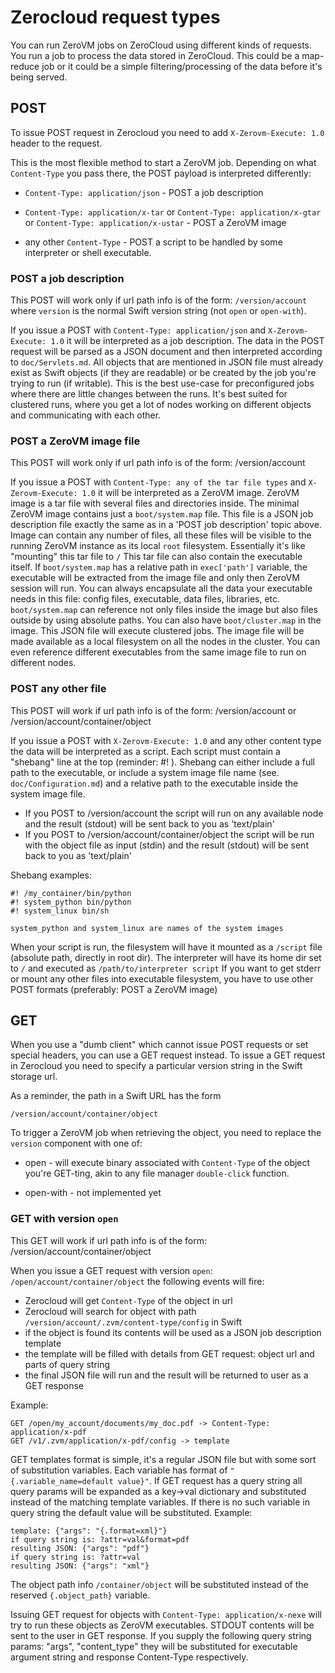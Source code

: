 # Zerocloud request types

You can run ZeroVM jobs on ZeroCloud using different kinds of
requests. You run a job to process the data stored in ZeroCloud. This
could be a map-reduce job or it could be a simple filtering/processing
of the data before it's being served.

## POST

To issue POST request in Zerocloud you need to add `X-Zerovm-Execute: 1.0` header to the request.

This is the most flexible method to start a ZeroVM job. Depending on
what `Content-Type` you pass there, the POST payload is interpreted
differently:

- `Content-Type: application/json` - POST a job description

- `Content-Type: application/x-tar` or `Content-Type: application/x-gtar` or `Content-Type: application/x-ustar` - POST a ZeroVM image

- any other `Content-Type` - POST a script to be handled by some interpreter or shell executable.

### POST a job description

This POST will work only if url path info is of the form:
`/version/account` where `version` is the normal Swift version string
(not `open` or `open-with`).

If you issue a POST with `Content-Type: application/json` and `X-Zerovm-Execute: 1.0` it will be interpreted as a job description.
The data in the POST request will be parsed as a JSON document and then interpreted according to `doc/Servlets.md`.
All objects that are mentioned in JSON file must already exist as Swift objects (if they are readable)
or be created by the job you're trying to run (if writable).
This is the best use-case for preconfigured jobs where there are little changes between the runs.
It's best suited for clustered runs, where you get a lot of nodes working on different objects and communicating with each other.


### POST a ZeroVM image file

This POST will work only if url path info is of the form: /version/account

If you issue a POST with `Content-Type: any of the tar file types` and `X-Zerovm-Execute: 1.0` it will be interpreted as a ZeroVM image.
ZeroVM image is a tar file with several files and directories inside.
The minimal ZeroVM image contains just a `boot/system.map` file.
This file is a JSON job description file exactly the same as in a 'POST job description' topic above.
Image can contain any number of files, all these files will be visible to the running ZeroVM instance as its local `root` filesystem.
Essentially it's like "mounting" this tar file to `/`
This tar file can also contain the executable itself. If `boot/system.map` has a relative path in `exec['path']` variable,
the executable will be extracted from the image file and only then ZeroVM session will run.
You can always encapsulate all the data your executable needs in this file: config files, executable, data files, libraries, etc.
`boot/system.map` can reference not only files inside the image but also files outside by using absolute paths.
You can also have `boot/cluster.map` in the image. This JSON file will execute clustered jobs.
The image file will be made available as a local filesystem on all the nodes in the cluster.
You can even reference different executables from the same image file to run on different nodes.

### POST any other file

This POST will work if url path info is of the form: /version/account or /version/account/container/object

If you issue a POST with `X-Zerovm-Execute: 1.0` and any other content type the data will be interpreted as a script.
Each script must contain a "shebang" line at the top (reminder: #! ).
Shebang can either include a full path to the executable, or include a system image file name (see. `doc/Configuration.md`)
and a relative path to the executable inside the system image file.

- If you POST to /version/account the script will run on any available node and the result (stdout) will be sent back to you as 'text/plain'
- If you POST to /version/account/container/object the script will be run with the object file as input (stdin) and the result (stdout) will be sent back to you as 'text/plain'

Shebang examples:

    #! /my_container/bin/python
    #! system_python bin/python
    #! system_linux bin/sh

    system_python and system_linux are names of the system images

When your script is run, the filesystem will have it mounted as a `/script` file (absolute path, directly in root dir).
The interpreter will have its home dir set to `/` and executed as `/path/to/interpreter script`
If you want to get stderr or mount any other files into executable filesystem, you have to use other POST formats (preferably: POST a ZeroVM image)

## GET

When you use a "dumb client" which cannot issue POST requests or set
special headers, you can use a GET request instead. To issue a GET
request in Zerocloud you need to specify a particular version string
in the Swift storage url.

As a reminder, the path in a Swift URL has the form

    /version/account/container/object

To trigger a ZeroVM job when retrieving the object, you need to
replace the `version` component with one of:

- open - will execute binary associated with `Content-Type` of the
  object you're GET-ting, akin to any file manager `double-click`
  function.

- open-with - not implemented yet

### GET with version `open`

This GET will work if url path info is of the form: /version/account/container/object

When you issue a GET request with version `open`: `/open/account/container/object` the following events will fire:

- Zerocloud will get `Content-Type` of the object in url
- Zerocloud will search for object with path `/version/account/.zvm/content-type/config` in Swift
- if the object is found its contents will be used as a JSON job description template
- the template will be filled with details from GET request: object url and parts of query string
- the final JSON file will run and the result will be returned to user as a GET response

Example:

    GET /open/my_account/documents/my_doc.pdf -> Content-Type: application/x-pdf
    GET /v1/.zvm/application/x-pdf/config -> template


GET templates format is simple, it's a regular JSON file but with some sort of substitution variables.
Each variable has format of `"{.variable_name=default value}"`.
If GET request has a query string all query params will be expanded as a key->val dictionary and substituted instead of the matching template variables.
If there is no such variable in query string the default value will be substituted.
Example:

    template: {"args": "{.format=xml}"}
    if query string is: ?attr=val&format=pdf
    resulting JSON: {"args": "pdf"}
    if query string is: ?attr=val
    resulting JSON: {"args": "xml"}

The object path info `/container/object` will be substituted instead of the reserved `{.object_path}` variable.

Issuing GET request for objects with `Content-Type: application/x-nexe` will try to run these objects as ZeroVM executables.
STDOUT contents will be sent to the user in GET response. If you supply the following query string params: "args", "content_type"
they will be substituted for executable argument string and response Content-Type respectively.
